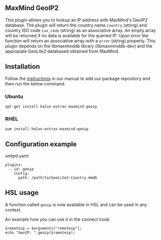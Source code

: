 ## MaxMind GeoIP2

This plugin allows you to lookup an IP address with MaxMind's GeoIP2 database. The plugin will return the country name ``country`` (string) and country ISO code ``iso_code`` (string) as an associative array. An empty array will be returned if no data is available for the queried IP. Upon error the function will return an associative array with a ``error`` (string) property. This plugin depends on the libmaxminddb library (libmaxminddb-dev) and the appropiate GeoLite2 databased obtained from MaxMind.

## Installation

Follow the [instructions](https://docs.halon.io/manual/comp_install.html#installation) in our manual to add our package repository and then run the below command.

### Ubuntu

```
apt-get install halon-extras-maxmind-geoip
```

### RHEL

```
yum install halon-extras-maxmind-geoip
```

## Configuration example

smtpd.yaml

```
plugins:
  - id: geoip
    config:
      path: /path/to/GeoLite2-Country.mmdb
```

## HSL usage

A function called `geoip` is now available in HSL and can be used in any context.

An example how you can use it in the connect hook.

```
$remoteip = $arguments["remoteip"];
echo "GeoIP: ".geoip($remoteip);
```
